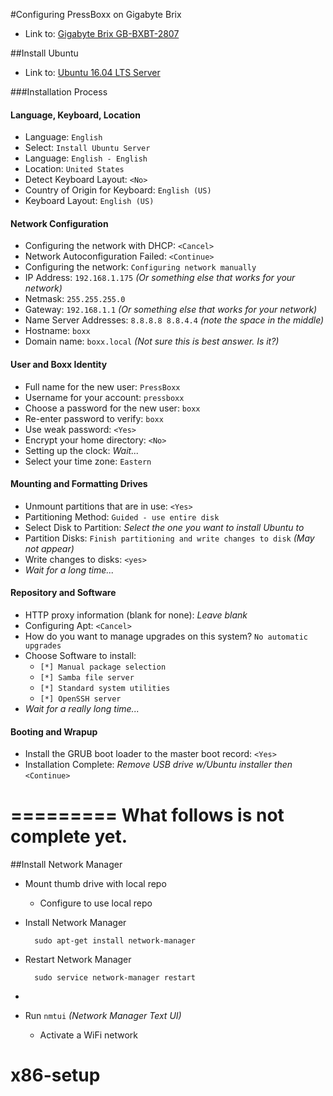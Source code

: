 #Configuring PressBoxx on Gigabyte Brix

- Link to: [Gigabyte Brix GB-BXBT-2807](http://www.gigabyte.com/Mini-PcBarebone/GB-BXBT-2807-rev-10)

##Install Ubuntu 
- Link to: [Ubuntu 16.04 LTS Server](http://releases.ubuntu.com/16.04/)

###Installation Process
#### Language, Keyboard, Location
- Language: `English`
- Select: `Install Ubuntu Server`
- Language: `English - English`
- Location: `United States`
- Detect Keyboard Layout: `<No>`
- Country of Origin for Keyboard: `English (US)`
- Keyboard Layout: `English (US)`

#### Network Configuration
- Configuring the network with DHCP: `<Cancel>`
- Network Autoconfiguration Failed: `<Continue>`
- Configuring the network: `Configuring network manually`
- IP Address: `192.168.1.175`  _(Or something else that works for your network)_
- Netmask: `255.255.255.0`
- Gateway: `192.168.1.1`  _(Or something else that works for your network)_
- Name Server Addresses: `8.8.8.8 8.8.4.4` _(note the space in the middle)_
- Hostname: `boxx`
- Domain name: `boxx.local` _(Not sure this is best answer. Is it?)_

#### User and Boxx Identity
- Full name for the new user: `PressBoxx`
- Username for your account: `pressboxx`
- Choose a password for the new user: `boxx`
- Re-enter password to verify: `boxx`
- Use weak password: `<Yes>`
- Encrypt your home directory: `<No>`
- Setting up the clock: _Wait..._
- Select your time zone: `Eastern`

#### Mounting and Formatting Drives
- Unmount partitions that are in use: `<Yes>`
- Partitioning Method: `Guided - use entire disk`
- Select Disk to Partition: _Select the one you want to install Ubuntu to_
- Partition Disks: `Finish partitioning and write changes to disk` _(May not appear)_
- Write changes to disks: `<yes>`
- _Wait for a long time..._

#### Repository and Software
- HTTP proxy information (blank for none): _Leave blank_ 
- Configuring Apt: `<Cancel>`
- How do you want to manage upgrades on this system? `No automatic upgrades`
- Choose Software to install:
	- `[*] Manual package selection`
	- `[*] Samba file server`
	- `[*] Standard system utilities`
	- `[*] OpenSSH server`
- _Wait for a really long time..._	

#### Booting and Wrapup
- Install the GRUB boot loader to the master boot record: `<Yes>`
- Installation Complete: _Remove USB drive w/Ubuntu installer then_ `<Continue>`

=========
What follows is not complete yet.
=========

##Install Network Manager

- Mount thumb drive with local repo
	- Configure to use local repo	
- Install Network Manager
		
		sudo apt-get install network-manager
	
- Restart Network Manager

		sudo service network-manager restart

- 

- Run `nmtui` _(Network Manager Text UI)_

	- Activate a WiFi network
	

	
# x86-setup
